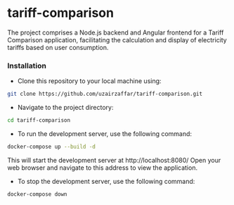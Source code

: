 # tariff-comparison
The project comprises a Node.js backend and Angular frontend for a Tariff Comparison application, facilitating the calculation and display of electricity tariffs based on user consumption.

### Installation
- Clone this repository to your local machine using:
```bash
git clone https://github.com/uzairzaffar/tariff-comparison.git
```

- Navigate to the project directory:
```bash
cd tariff-comparison
```

- To run the development server, use the following command:
```bash
docker-compose up --build -d
```

This will start the development server at http://localhost:8080/ Open your web browser and navigate to this address to view the application.

- To stop the development server, use the following command:
```bash
docker-compose down
```
